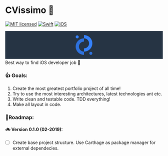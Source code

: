 # CVissimo 🧠
[![MIT licensed](https://img.shields.io/badge/license-MIT-blue.svg)](https://github.com/iwasrobbed/Down/blob/master/LICENSE)
[![Swift](https://img.shields.io/badge/language-Swift-blue.svg)](https://swift.org)
[![iOS](https://img.shields.io/badge/OS-iOS-orange.svg)](https://developer.apple.com/ios/)

![alt_text](https://github.com/seidju/CVissimo/blob/master/git_logo.png)
Best way to find iOS developer job 👻

### 👍 Goals:
1. Create the most greatest portfolio project of all time!
2. Try to use the most interesting architectures, latest technologies ant etc.
3. Write clean and testable code. TDD everything!
4. Make all layout in code.

### 🚦Roadmap:
#### 🚲 Version 0.1.0 (02-2019):
- [ ] Create base project structure. Use Carthage as package manager for external dependecies.


